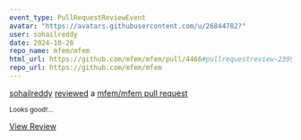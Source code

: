 ```yaml
---
event_type: PullRequestReviewEvent
avatar: "https://avatars.githubusercontent.com/u/26844782?"
user: sohailreddy
date: 2024-10-28
repo_name: mfem/mfem
html_url: https://github.com/mfem/mfem/pull/4466#pullrequestreview-2399774631
repo_url: https://github.com/mfem/mfem
---
```


<a href='https://github.com/sohailreddy' target='_blank'>sohailreddy</a> <a href='https://github.com/mfem/mfem/pull/4466#pullrequestreview-2399774631' target='_blank'>reviewed</a> a <a href='https://github.com/mfem/mfem/pull/4466' target='_blank'>mfem/mfem pull request</a>

<small>Looks good!...</small>

<a href='https://github.com/mfem/mfem/pull/4466#pullrequestreview-2399774631' target='_blank'>View Review</a>